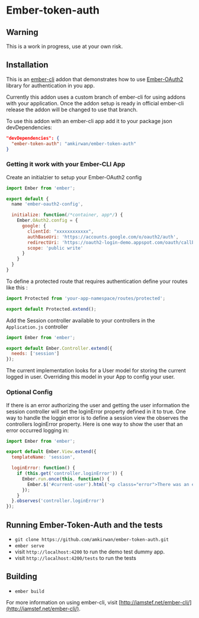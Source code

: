 # Ember-token-auth

## Warning

This is a work in progress, use at your own risk.

## Installation

This is an [ember-cli](/stefanpenner/ember-cli) addon that demonstrates how to use [Ember-OAuth2](/amkirwan/ember-oauth) library
for authentication in you app. 

Currently this addon uses a custom branch of ember-cli for using addons with your application. Once the addon setup is ready
in official ember-cli release the addon will be changed to use that branch. 

To use this addon with an ember-cli app add it to your package json devDependencies:

```json
"devDependencies": {
  "ember-token-auth": "amkirwan/ember-token-auth"
}
```

### Getting it work with your Ember-CLI App

Create an initialzier to setup your Ember-OAuth2 config

```javascript 
import Ember from 'ember';

export default {
  name 'ember-oauth2-config', 

  initialize: function(/*container, app*/) {
    Ember.OAuth2.config = {
      google: {
        clientId: "xxxxxxxxxxxx",
        authBaseUri: 'https://accounts.google.com/o/oauth2/auth',
        redirectUri: 'https://oauth2-login-demo.appspot.com/oauth/callback',
        scope: 'public write'
      }
    }
  }
}
```

To define a protected route that requires authentication define your routes like this : 

```javascript
import Protected from 'your-app-namespace/routes/protected';

export default Protected.extend();
```

Add the Session controller available to your controllers in the `Application.js` controller
```javascript
import Ember from 'ember';

export default Ember.Controller.extend({
  needs: ['session']
});
```

The current implementation looks for a User model for storing the current logged in user. Overriding this
model in your App to config your user. 


### Optional Config

If there is an error authorizing the user and getting the user information the session controller will set the loginError property defined in it to true. One way to handle the loggin error is to define a session view the observes the controllers loginError property. Here is one way to show the user that an error occurred logging in: 

```javascript
import Ember from 'ember';

export default Ember.View.extend({
  templateName: 'session',

  loginError: function() {
    if (this.get('controller.loginError')) {
      Ember.run.once(this, function() {
        Ember.$('#current-user').html('<p classs="error">There was an error logging in.</p>');
      });
    }
  }.observes('controller.loginError')
});
```


## Running Ember-Token-Auth and the tests

* `git clone https://github.com/amkirwan/ember-token-auth.git`
* `ember serve`
* visit `http://localhost:4200` to run the demo test dummy app.
* visit `http://localhost:4200/tests` to run the tests

## Building

* `ember build`

For more information on using ember-cli, visit [http://iamstef.net/ember-cli/](http://iamstef.net/ember-cli/).
